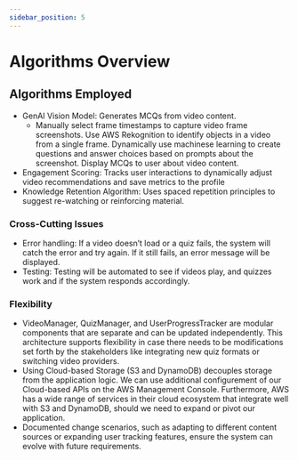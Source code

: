 ```yaml
---
sidebar_position: 5
---
```

# Algorithms Overview
## Algorithms Employed
- GenAI Vision Model: Generates MCQs from video content.
     - Manually select frame timestamps to capture video frame screenshots. Use AWS Rekognition to identify objects in a video from a single frame. Dynamically use machinese learning to create questions and answer          choices based on prompts about the screenshot. Display MCQs to user about video content. 
- Engagement Scoring: Tracks user interactions to dynamically adjust video recommendations and save metrics to the profile
- Knowledge Retention Algorithm: Uses spaced repetition principles to suggest re-watching or reinforcing material.

### Cross-Cutting Issues
- Error handling: If a video doesn’t load or a quiz fails, the system will catch the error and try again. If it still fails, an error message will be displayed.
- Testing: Testing will be automated to see if videos play, and quizzes work and if the system responds accordingly.


### Flexibility
- VideoManager, QuizManager, and UserProgressTracker are modular components that are separate and can be updated independently. This architecture supports flexibility in case there needs to be modifications set forth by the stakeholders like integrating new quiz formats or switching video providers.
- Using Cloud-based Storage (S3 and DynamoDB) decouples storage from the application logic. We can use additional configurement of our Cloud-based APIs on the AWS Management Console. Furthermore, AWS has a wide range of services in their cloud ecosystem that integrate well with S3 and DynamoDB, should we need to expand or pivot our application.
- Documented change scenarios, such as adapting to different content sources or expanding user tracking features, ensure the system can evolve with future requirements.

